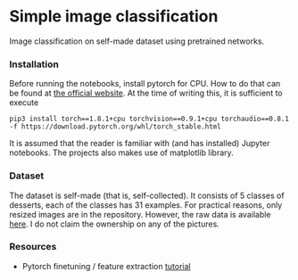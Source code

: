 # Simple image classification
Image classification on self-made dataset using pretrained networks.

### Installation
Before running the notebooks, install pytorch for CPU. How to do that can be found at [the official website](https://pytorch.org/). At the time of writing this,
it is sufficient to execute

```
pip3 install torch==1.8.1+cpu torchvision==0.9.1+cpu torchaudio==0.8.1 -f https://download.pytorch.org/whl/torch_stable.html
```
It is assumed that the reader is familiar with (and has installed) Jupyter notebooks. The projects also makes use of matplotlib library.

### Dataset
The dataset is self-made (that is, self-collected). It consists of 5 classes of desserts, each of the classes has 31 examples. For practical reasons, only
resized images are in the repository. However, the raw data is available [here](https://1drv.ms/u/s!AiQ5a2cXVytToEkoMe9Pshk2WSoG?e=HJ0LTb). I do not
claim the ownership on any of the pictures.

### Resources
- Pytorch finetuning / feature extraction [tutorial](https://pytorch.org/tutorials/beginner/finetuning_torchvision_models_tutorial.html)
